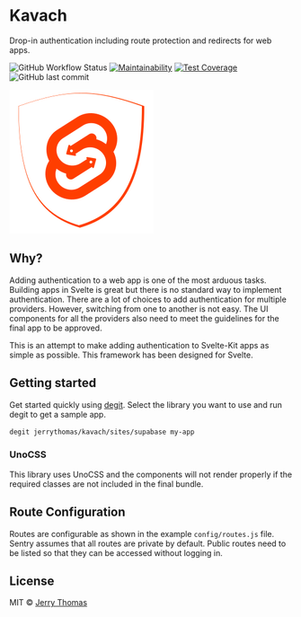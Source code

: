 # Kavach

Drop-in authentication including route protection and redirects for web apps.

![GitHub Workflow Status](https://img.shields.io/github/workflow/status/jerrythomas/kavach/publish.yml/badge.svg?branch=next)
[![Maintainability](https://api.codeclimate.com/v1/badges/fa032a4f7e29a8c89c7d/maintainability)](https://codeclimate.com/github/jerrythomas/kavach/maintainability)
[![Test Coverage](https://api.codeclimate.com/v1/badges/fa032a4f7e29a8c89c7d/test_coverage)](https://codeclimate.com/github/jerrythomas/kavach/test_coverage)
![GitHub last commit](https://img.shields.io/github/last-commit/jerrythomas/kavach)

![kavach](kavach.svg)

## Why?

Adding authentication to a web app is one of the most arduous tasks. Building apps in Svelte is great but there is no standard way to implement authentication. There are a lot of choices to add authentication for multiple providers. However, switching from one to another is not easy. The UI components for all the providers also need to meet the guidelines for the final app to be approved.

This is an attempt to make adding authentication to Svelte-Kit apps as simple as possible. This framework has been designed for Svelte.

## Getting started

Get started quickly using [degit](https://github.com/Rich-Harris/degit). Select the library you want to use and run degit to get a sample app.

```bash
degit jerrythomas/kavach/sites/supabase my-app
```

### UnoCSS

This library uses UnoCSS and the components will not render properly if the required classes are not included in the final bundle.

## Route Configuration

Routes are configurable as shown in the example `config/routes.js` file. Sentry assumes that all routes are private by default. Public routes need to be listed so that they can be accessed without logging in.

## License

MIT © [Jerry Thomas](https://jerrythomas.name)
